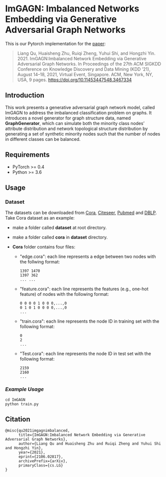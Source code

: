 
# ImGAGN: Imbalanced Networks Embedding via Generative Adversarial Graph Networks

This is our Pytorch implementation for the [paper](https://arxiv.org/abs/2106.02817):

> Liang Qu, Huaisheng Zhu, Ruiqi Zheng, Yuhui Shi, and Hongzhi Yin. 2021. ImGAGN:Imbalanced Network Embedding via Generative Adversarial Graph Networks. In Proceedings of the 27th ACM SIGKDD Conference on Knowledge Discovery and Data Mining (KDD ’21), August 14–18, 2021, Virtual Event, Singapore. ACM, New York, NY, USA, 9 pages. https://doi.org/10.11453447548.3467334

## Introduction

This work presents a generative adversarial graph network model, called ImGAGN to address the imbalanced classification problem on graphs. It introduces a novel generator for graph structure data, named **GraphGenerator**, which can simulate both the minority class nodes’ attribute distribution and network topological structure distribution by generating a set of synthetic minority nodes such that the number of nodes in different classes can be balanced. 

## Requirements

+ PyTorch >= 0.4 
+ Python >= 3.6

## Usage

### Dataset

The datasets can be downloaded from [Cora](https://relational.fit.cvut.cz/dataset/CORA), [Citeseer](https://linqs.soe.ucsc.edu/data), [Pubmed](https://linqs.soe.ucsc.edu/data) and [DBLP](https://www.aminer.cn/citation#b541). Take Cora dataset as an example:

- make a folder called **dataset** at root directory.

- make a folder called **cora** in **dataset** directory.

- **Cora** folder contains four files:

  - "edge.cora": each line represents a edge between two nodes with the follwing format:

    ```
    1397 1470
    1397 362
    ... ...
    ```

  - "feature.cora": each line represents the features (e.g., one-hot feature) of nodes with the following format:

    ```
    0 0 0 0 1 0 0 0,...,0
    0 1 0 1 0 0 0 0,...,0
    ...
    ```

  - "train.cora": each line represents the node ID in training set with the following format:

    ```
    0
    2
    ...
    ```

  - "Test.cora": each line represents the node ID in test set with the following format:

    ```
    2159
    2160
    ...
    ```

### *Example Usage*

```
cd ImGAGN
python train.py
```

## Citation

```
@misc{qu2021imgagnimbalanced,
      title={ImGAGN:Imbalanced Network Embedding via Generative Adversarial Graph Networks}, 
      author={Liang Qu and Huaisheng Zhu and Ruiqi Zheng and Yuhui Shi and Hongzhi Yin},
      year={2021},
      eprint={2106.02817},
      archivePrefix={arXiv},
      primaryClass={cs.LG}
}
```





